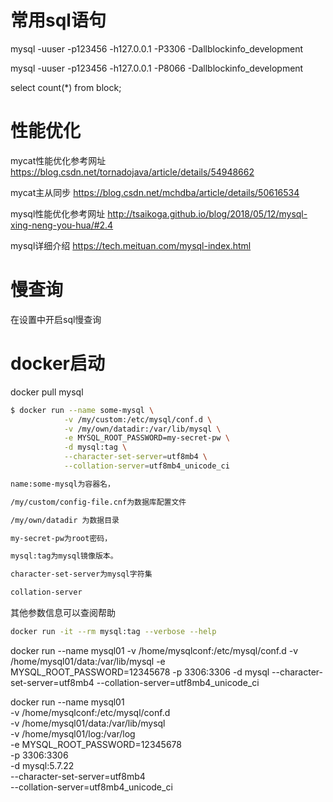 # 常用sql语句

mysql -uuser -p123456 -h127.0.0.1 -P3306 -Dallblockinfo_development

mysql -uuser -p123456 -h127.0.0.1 -P8066 -Dallblockinfo_development

select count(*) from block;

# 性能优化

mycat性能优化参考网址 https://blog.csdn.net/tornadojava/article/details/54948662

mycat主从同步 https://blog.csdn.net/mchdba/article/details/50616534

mysql性能优化参考网址 http://tsaikoga.github.io/blog/2018/05/12/mysql-xing-neng-you-hua/#2.4

mysql详细介绍 https://tech.meituan.com/mysql-index.html

# 慢查询

在设置中开启sql慢查询

# docker启动

docker pull mysql

```sh
$ docker run --name some-mysql \
			-v /my/custom:/etc/mysql/conf.d \
			-v /my/own/datadir:/var/lib/mysql \
			-e MYSQL_ROOT_PASSWORD=my-secret-pw \
			-d mysql:tag \
			--character-set-server=utf8mb4 \
			--collation-server=utf8mb4_unicode_ci

name:some-mysql为容器名，

/my/custom/config-file.cnf为数据库配置文件

/my/own/datadir 为数据目录

my-secret-pw为root密码，

mysql:tag为mysql镜像版本。 

character-set-server为mysql字符集

collation-server
```

其他参数信息可以查阅帮助

```sh
docker run -it --rm mysql:tag --verbose --help
```


docker run --name mysql01 -v /home/mysqlconf:/etc/mysql/conf.d -v /home/mysql01/data:/var/lib/mysql -e MYSQL_ROOT_PASSWORD=12345678 -p 3306:3306 -d mysql --character-set-server=utf8mb4 --collation-server=utf8mb4_unicode_ci


docker run --name mysql01 \
	-v /home/mysqlconf:/etc/mysql/conf.d \
	-v /home/mysql01/data:/var/lib/mysql \
	-v /home/mysql01/log:/var/log \
	-e MYSQL_ROOT_PASSWORD=12345678 \
	-p 3306:3306 \
	-d mysql:5.7.22 \
	--character-set-server=utf8mb4 \
	--collation-server=utf8mb4_unicode_ci
